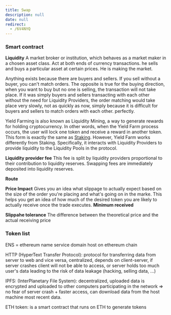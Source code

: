 ```yaml
---
title: Swap
description: null
date: null
redirect:
  - /6V4NYQ
---
```


### Smart contract

**Liquidity** A market broker or institution, which behaves as a market maker in a chosen asset class. Act at both ends of currency transactions. he sells and buys a particular asset at certain prices. He is making the market.

Anything exists because there are buyers and sellers. If you sell without a buyer, you can't match orders. The opposite is true for the buying direction, when you want to buy but no one is selling, the transaction will not take place. If it was simply buyers and sellers transacting with each other without the need for Liquidity Providers, the order matching would take place very slowly, not as quickly as now, simply because it is difficult for buyers and sellers to match orders with each other. perfectly.

Yield Farming is also known as Liquidity Mining, a way to generate rewards for holding cryptocurrency. In other words, when the Yield Farm process occurs, the user will lock one token and receive a reward in another token. This form is exactly the same as [Staking](https://cryptoviet.com/staking-la-gi). However, Yield Farm works differently from Staking. Specifically, it interacts with Liquidity Providers to provide liquidity to the Liquidity Pools in the protocol.

**Liquidity provider fee** This fee is split by liquidity providers proportional to their contribution to liquidity reserves. Swapping fees are immediately deposited into liquidity reserves.

**Route**

**Price Impact** Gives you an idea what slippage to actually expect based on the size of the order you're placing and what's going on in the marke. This helps you get an idea of how much of the desired token you are likely to actually receive once the trade executes. **Minimum received**

**Slippahe tolerance** The difference between the theoretical price and the actual receiving price

### Token list

ENS = ethereum name service domain host on ethereum chain

HTTP (HyperText Transfer Protocol): protocol for transferring data from server to web and vice versa, centralized, depends on client-server, if server crashes client will not be able to access, or server holds too much user's data leading to the risk of data leakage (hacking, selling data, ...)

IPFS: (InterPlanetary File System): decentralized, uploaded data is encrypted and uploaded to other computers participating in the network => no fear of server crash + faster access, can download data from the host machine most recent data.

ETH token: is a smart contract that runs on ETH to generate tokens
